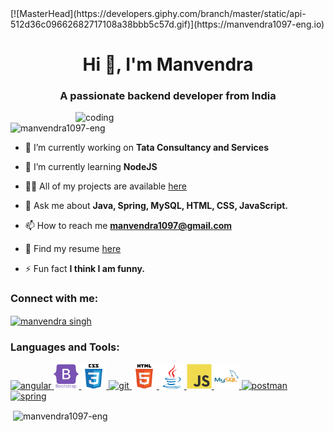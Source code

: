 <div style="height=100px">
[![MasterHead](https://developers.giphy.com/branch/master/static/api-512d36c09662682717108a38bbb5c57d.gif)](https://manvendra1097-eng.io)
</div>
<h1 align="center">Hi 👋, I'm Manvendra</h1>
<h3 align="center">A passionate backend developer from India</h3>

<img  align="right" width="400" src="https://cdn.dribbble.com/users/1162077/screenshots/3848914/programmer.gif" alt="coding" /> 

<p align="left"> <img src="https://komarev.com/ghpvc/?username=manvendra1097-eng&label=Profile%20views&color=0e75b6&style=flat" alt="manvendra1097-eng" /> </p>

- 🔭 I’m currently working on **Tata Consultancy and Services**

- 🌱 I’m currently learning **NodeJS**

- 👨‍💻 All of my projects are available [here](https://github.com/Manvendra1097-eng)

- 💬 Ask me about **Java, Spring, MySQL, HTML, CSS, JavaScript.**

- 📫 How to reach me **manvendra1097@gmail.com**

- 📄 Find my resume [here](https://drive.google.com/file/d/1kM5PUNdfOwLJqmg4Fkh5gQLivoaS3fjn/view?usp=sharing)

- ⚡ Fun fact **I think I am funny.**

<h3 align="left">Connect with me:</h3>
<p align="left">
<a href="https://linkedin.com/in/manvendra singh" target="blank"><img align="center" src="https://raw.githubusercontent.com/rahuldkjain/github-profile-readme-generator/master/src/images/icons/Social/linked-in-alt.svg" alt="manvendra singh" height="30" width="40" /></a>
</p>

<h3 align="left">Languages and Tools:</h3>
<p align="left"> <a href="https://angular.io" target="_blank" rel="noreferrer"> <img src="https://angular.io/assets/images/logos/angular/angular.svg" alt="angular" width="40" height="40"/> </a> <a href="https://getbootstrap.com" target="_blank" rel="noreferrer"> <img src="https://raw.githubusercontent.com/devicons/devicon/master/icons/bootstrap/bootstrap-plain-wordmark.svg" alt="bootstrap" width="40" height="40"/> </a> <a href="https://www.w3schools.com/css/" target="_blank" rel="noreferrer"> <img src="https://raw.githubusercontent.com/devicons/devicon/master/icons/css3/css3-original-wordmark.svg" alt="css3" width="40" height="40"/> </a> <a href="https://git-scm.com/" target="_blank" rel="noreferrer"> <img src="https://www.vectorlogo.zone/logos/git-scm/git-scm-icon.svg" alt="git" width="40" height="40"/> </a> <a href="https://www.w3.org/html/" target="_blank" rel="noreferrer"> <img src="https://raw.githubusercontent.com/devicons/devicon/master/icons/html5/html5-original-wordmark.svg" alt="html5" width="40" height="40"/> </a> <a href="https://www.java.com" target="_blank" rel="noreferrer"> <img src="https://raw.githubusercontent.com/devicons/devicon/master/icons/java/java-original.svg" alt="java" width="40" height="40"/> </a> <a href="https://developer.mozilla.org/en-US/docs/Web/JavaScript" target="_blank" rel="noreferrer"> <img src="https://raw.githubusercontent.com/devicons/devicon/master/icons/javascript/javascript-original.svg" alt="javascript" width="40" height="40"/> </a> <a href="https://www.mysql.com/" target="_blank" rel="noreferrer"> <img src="https://raw.githubusercontent.com/devicons/devicon/master/icons/mysql/mysql-original-wordmark.svg" alt="mysql" width="40" height="40"/> </a> <a href="https://postman.com" target="_blank" rel="noreferrer"> <img src="https://www.vectorlogo.zone/logos/getpostman/getpostman-icon.svg" alt="postman" width="40" height="40"/> </a> <a href="https://spring.io/" target="_blank" rel="noreferrer"> <img src="https://www.vectorlogo.zone/logos/springio/springio-icon.svg" alt="spring" width="40" height="40"/> </a> </p>

<p>&nbsp;<img align="center" src="https://github-readme-stats.vercel.app/api?username=manvendra1097-eng&show_icons=true&locale=en" alt="manvendra1097-eng" /></p>
